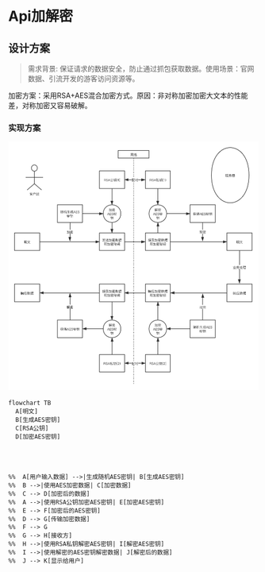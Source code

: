 # Api加解密

## 设计方案

> 需求背景: 保证请求的数据安全，防止通过抓包获取数据。使用场景：官网数据、引流开发的游客访问资源等。

加密方案：采用RSA+AES混合加密方式。原因：非对称加密加密大文本的性能差，对称加密又容易破解。

### 实现方案

![](./images/api.png)

```mermaid
flowchart TB
  A[明文]
  B[生成AES密钥]
  C[RSA公钥]
  D[加密AES密钥]




%%  A[用户输入数据] -->|生成随机AES密钥| B[生成AES密钥]
%%  B -->|使用AES加密数据| C[加密数据]
%%  C --> D[加密后的数据]
%%  A -->|使用RSA公钥加密AES密钥| E[加密AES密钥]
%%  E --> F[加密后的AES密钥]
%%  D --> G[传输加密数据]
%%  F --> G
%%  G --> H[接收方]
%%  H -->|使用RSA私钥解密AES密钥| I[解密AES密钥]
%%  I -->|使用解密的AES密钥解密数据| J[解密后的数据]
%%  J --> K[显示给用户]
```
